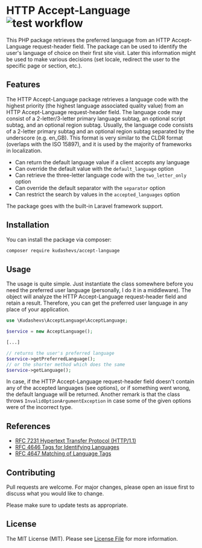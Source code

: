 # HTTP Accept-Language ![test workflow](https://github.com/kudashevs/accept-language/actions/workflows/run-tests.yml/badge.svg)

This PHP package retrieves the preferred language from an HTTP Accept-Language request-header field. The package can
be used to identify the user's language of choice on their first site visit. Later this information might be used
to make various decisions (set locale, redirect the user to the specific page or section, etc.).

## Features

The HTTP Accept-Language package retrieves a language code with the highest priority (the highest language associated
quality value) from an HTTP Accept-Language request-header field. The language code may consist of a 2-letter/3-letter
primary language subtag, an optional script subtag, and an optional region subtag. Usually, the language code consists
of a 2-letter primary subtag and an optional region subtag separated by the underscore (e.g. en_GB). This format is very 
similar to the CLDR format (overlaps with the ISO 15897), and it is used by the majority of frameworks in localization.  

- Can return the default language value if a client accepts any language 
- Can override the default value with the `default_language` option
- Can retrieve the three-letter language code with the `two_letter_only` option
- Can override the default separator with the `separator` option
- Can restrict the search by values in the `accepted_languages` option

The package goes with the built-in Laravel framework support.

## Installation

You can install the package via composer:

```bash
composer require kudashevs/accept-language
```

## Usage

The usage is quite simple. Just instantiate the class somewhere before you need the preferred user language (personally,
I do it in a middleware). The object will analyze the HTTP Accept-Language request-header field and retain a result.
Therefore, you can get the preferred user language in any place of your application. 

```php
use \Kudashevs\AcceptLanguage\AcceptLanguage;

$service = new AcceptLanguage();

[...]

// returns the user's preferred language
$service->getPreferredLanguage();
// or the shorter method which does the same
$service->getLanguage();
```

In case, if the HTTP Accept-Language request-header field doesn't contain any of the accepted languages (see options),
or if something went wrong, the default language will be returned. Another remark is that the class throws
`InvalidOptionArgumentException` in case some of the given options were of the incorrect type.

## References

- [RFC 7231 Hypertext Transfer Protocol (HTTP/1.1)](https://tools.ietf.org/html/rfc7231#section-5.3.5)
- [RFC 4646 Tags for Identifying Languages](https://tools.ietf.org/html/rfc4646#section-2)  
- [RFC 4647 Matching of Language Tags](https://tools.ietf.org/html/rfc4647#section-2)

## Contributing

Pull requests are welcome. For major changes, please open an issue first to discuss what you would like to change.

Please make sure to update tests as appropriate.

## License

The MIT License (MIT). Please see [License File](LICENSE.md) for more information.
